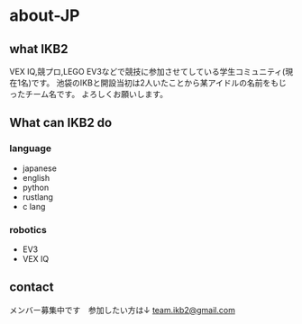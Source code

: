 # about-JP
## what IKB2
VEX IQ,競プロ,LEGO EV3などで競技に参加させてしている学生コミュニティ(現在1名)です。
池袋のIKBと開設当初は2人いたことから某アイドルの名前をもじったチーム名です。
よろしくお願いします。
## What can IKB2 do
### language
- japanese
- english
- python
- rustlang
- c lang
### robotics
- EV3
- VEX IQ
## contact
メンバー募集中です　参加したい方は↓
team.ikb2@gmail.com

